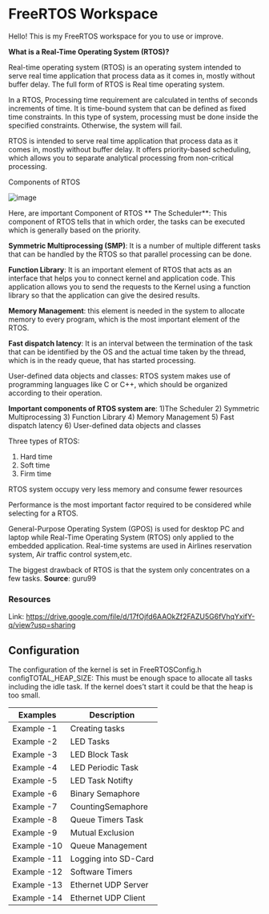# FreeRTOS Workspace
Hello! This is my FreeRTOS workspace for you to use or improve.

**What is a Real-Time Operating System (RTOS)?**

Real-time operating system (RTOS) is an operating system intended to serve real time application that process data as it comes in, mostly without buffer delay. The full form of RTOS is Real time operating system.

In a RTOS, Processing time requirement are calculated in tenths of seconds increments of time. It is time-bound system that can be defined as fixed time constraints. In this type of system, processing must be done inside the specified constraints. Otherwise, the system will fail.

RTOS is intended to serve real time application that process data as it comes in, mostly without buffer delay.
It offers priority-based scheduling, which allows you to separate analytical processing from non-critical processing.

Components of RTOS

![image](https://user-images.githubusercontent.com/43001724/170870949-2064a6ca-ee6b-4592-8360-1c4a0339f5cc.png)

Here, are important Component of RTOS
**
The Scheduler**: This component of RTOS tells that in which order, the tasks can be executed which is generally based on the priority.

**Symmetric Multiprocessing (SMP)**: It is a number of multiple different tasks that can be handled by the RTOS so that parallel processing can be done.

**Function Library**: It is an important element of RTOS that acts as an interface that helps you to connect kernel and application code. This application allows you to send the requests to the Kernel using a function library so that the application can give the desired results.

**Memory Management**: this element is needed in the system to allocate memory to every program, which is the most important element of the RTOS.

**Fast dispatch latency**: It is an interval between the termination of the task that can be identified by the OS and the actual time taken by the thread, which is in the ready queue, that has started processing.

User-defined data objects and classes: RTOS system makes use of programming languages like C or C++, which should be organized according to their operation.

**Important components of RTOS system are**: 
1)The Scheduler
2) Symmetric Multiprocessing
3) Function Library
4) Memory Management
5) Fast dispatch latency
6) User-defined data objects and classes

Three types of RTOS:
1) Hard time 
2) Soft time
3) Firm time

RTOS system occupy very less memory and consume fewer resources

Performance is the most important factor required to be considered while selecting for a RTOS.

General-Purpose Operating System (GPOS) is used for desktop PC and laptop while Real-Time Operating System (RTOS) only applied to the embedded application.
Real-time systems are used in Airlines reservation system, Air traffic control system,etc.

The biggest drawback of RTOS is that the system only concentrates on a few tasks.
**Source**: guru99


### Resources
Link: https://drive.google.com/file/d/17fOjfd6AAOkZf2FAZU5G6fVhqYxifY-q/view?usp=sharing


## Configuration
The configuration of the kernel is set in FreeRTOSConfig.h
configTOTAL_HEAP_SIZE: This must be enough space to allocate all tasks including the idle task. If the kernel does’t start it could be that the heap is too small.

| Examples      | Description           |
| ------------- | ----------------------|
| Example -1    | Creating tasks        |   There is a problem about 001Task and 002LEDTasks, exist a github submodule, I will fix ASAP
| Example -2    | LED Tasks             |
| Example -3    | LED Block Task        |
| Example -4    | LED Periodic Task     |
| Example -5    | LED Task Notifty      |
| Example -6    | Binary Semaphore      |
| Example -7    | CountingSemaphore     |
| Example -8    | Queue Timers Task     |
| Example -9    | Mutual Exclusion      |
| Example -10   | Queue Management      |
| Example -11   | Logging into SD-Card  |
| Example -12   | Software Timers       |
| Example -13   | Ethernet UDP Server   |
| Example -14   | Ethernet UDP Client   |





